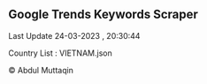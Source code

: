 

## Google Trends Keywords Scraper 
 
Last Update 24-03-2023 , 20:30:44

Country List :
VIETNAM.json



© Abdul Muttaqin 
